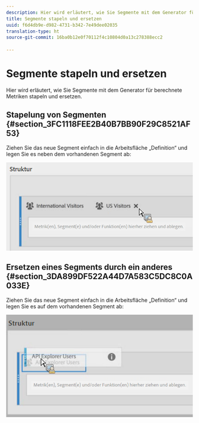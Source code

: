 ```yaml
---
description: Hier wird erläutert, wie Sie Segmente mit dem Generator für berechnete Metriken stapeln und ersetzen.
title: Segmente stapeln und ersetzen
uuid: f6d4db9e-d982-4731-b342-7e49dee02035
translation-type: ht
source-git-commit: 16ba0b12e0f70112f4c10804d0a13c278388ecc2

---
```



# Segmente stapeln und ersetzen

Hier wird erläutert, wie Sie Segmente mit dem Generator für berechnete Metriken stapeln und ersetzen.

## Stapelung von Segmenten  {#section_3FC1118FEE2B40B7BB90F29C8521AF53}

Ziehen Sie das neue Segment einfach in die Arbeitsfläche „Definition“ und legen Sie es neben dem vorhandenen Segment ab:

![](assets/cm_stack_seg.png)

## Ersetzen eines Segments durch ein anderes  {#section_3DA899DF522A44D7A583C5DC8C0A033E}

Ziehen Sie das neue Segment einfach in die Arbeitsfläche „Definition“ und legen Sie es auf dem vorhandenen Segment ab:

![](assets/cm_replace_seg.png)

